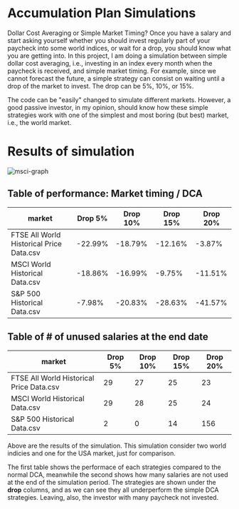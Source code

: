 # Accumulation Plan Simulations
Dollar Cost Averaging or Simple Market Timing? Once you have a salary and start asking yourself whether you should invest regularly part of your paycheck into some world indices, or wait for a drop, you should know what you are getting into. In this project, I am doing a simulation between simple dollar cost averaging, i.e., investing in an index every month when the paycheck is received, and simple market timing. For example, since we cannot forecast the future, a simple strategy can consist on waiting until a drop of the market to invest. The drop can be 5%, 10%, or 15%.

The code can be "easily" changed to simulate different markets. However, a good passive investor, in my opinion, should know how these simple strategies work with one of the simplest and most boring (but best) market, i.e., the world market.

# Results of simulation

![msci-graph](https://github.com/zkivo/accumulation-plan-simulation/assets/58048638/0c7bbdab-1f3b-44c7-b046-8bf35156facc)

## Table of performance: Market timing / DCA

|market                                  |Drop 5%|Drop 10%|Drop 15%|Drop 20%|
|----------------------------------------|-------|--------|--------|--------|
|FTSE All World Historical Price Data.csv|-22.99% |-18.79%  |-12.16%  |-3.87%   |
|MSCI World Historical Data.csv          |-18.86% |-16.99%  |-9.75%   |-11.51%  |
|S&P 500 Historical Data.csv             |-7.98%  |-20.83%  |-28.63%  |-41.57%  |

## Table of # of unused salaries at the end date

|market                                  |Drop 5%|Drop 10%|Drop 15%|Drop 20%|
|----------------------------------------|-------|--------|--------|--------|
|FTSE All World Historical Price Data.csv|29     |27      |25      |23      |
|MSCI World Historical Data.csv          |29     |28      |25      |24      |
|S&P 500 Historical Data.csv             |2      |0       |14      |156     |

Above are the results of the simulation. This simulation consider two world indicies and one for the USA market, just for comparison.

The first table shows the performace of each strategies compared to the normal DCA, meanwhile the second shows how many salaries are not used at the end of the simulation period. The strategies are shown under the **drop** columns, and as we can see they all underperform the simple DCA strategies. Leaving, also, the investor with many paycheck not invested.  
